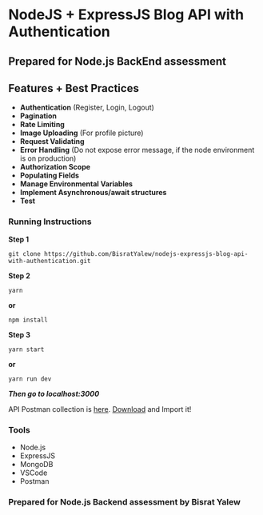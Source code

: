# NodeJS + ExpressJS Blog API with Authentication 
## Prepared for Node.js BackEnd assessment


## Features + Best Practices
- **Authentication** (Register, Login, Logout)
- **Pagination**
- **Rate Limiting**
- **Image Uploading** (For profile picture)
- **Request Validating**
- **Error Handling** (Do not expose error message, if the node environment is on production)
- **Authorization Scope**
- **Populating Fields**
- **Manage Environmental Variables**
- **Implement Asynchronous/await structures**
- **Test**

### Running Instructions

**Step 1**

    git clone https://github.com/BisratYalew/nodejs-expressjs-blog-api-with-authentication.git

**Step 2**

    yarn
  **or**
  

    npm install
    
  **Step 3**
  

    yarn start
   **or**
   

    yarn run dev


***Then go to localhost:3000***

API Postman collection is [here](https://api.postman.com/collections/3083903-bf471696-3f35-47bf-baf2-6c9ebe73e2fb?access_key=PMAT-01GVP8E7QDAYS1W3M218KTRRS7). [Download](https://api.postman.com/collections/3083903-bf471696-3f35-47bf-baf2-6c9ebe73e2fb?access_key=PMAT-01GVP8E7QDAYS1W3M218KTRRS7) and Import it!
   

### Tools
- Node.js
- ExpressJS
- MongoDB
- VSCode
- Postman



### Prepared for Node.js Backend assessment by Bisrat Yalew
